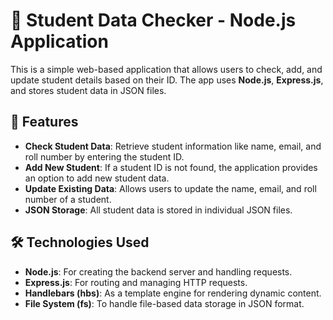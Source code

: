 # 📝 Student Data Checker - Node.js Application

This is a simple web-based application that allows users to check, add, and update student details based on their ID. The app uses **Node.js**, **Express.js**, and stores student data in JSON files.

## 🌟 Features

- **Check Student Data**: Retrieve student information like name, email, and roll number by entering the student ID.
- **Add New Student**: If a student ID is not found, the application provides an option to add new student data.
- **Update Existing Data**: Allows users to update the name, email, and roll number of a student.
- **JSON Storage**: All student data is stored in individual JSON files.

## 🛠️ Technologies Used

- **Node.js**: For creating the backend server and handling requests.
- **Express.js**: For routing and managing HTTP requests.
- **Handlebars (hbs)**: As a template engine for rendering dynamic content.
- **File System (fs)**: To handle file-based data storage in JSON format.
